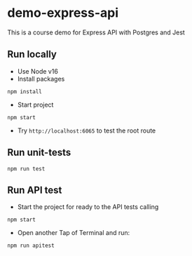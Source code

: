# demo-express-api
This is a course demo for Express API with Postgres and Jest

## Run locally
- Use Node v16
- Install packages
```
npm install
```
- Start project
```
npm start
```
- Try `http://localhost:6065` to test the root route

## Run unit-tests
```
npm run test
```

## Run API test
- Start the project for ready to the API tests calling
```
npm start
```
- Open another Tap of Terminal and run:
```
npm run apitest
```